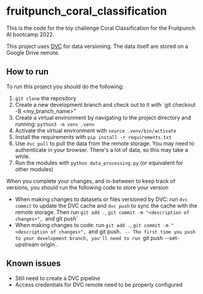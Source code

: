 # fruitpunch_coral_classification
This is the code for the toy challenge Coral Classification for the Fruitpunch AI bootcamp 2022. 

This project uses [DVC](dvc.org) for data versioning. The data itself are stored on a Google Drive remote.

## How to run

To run this project you should do the following:

1. `git clone` the repository
1. Create a new development branch and check out to it with `git checkout -B <my_branch_name>" 
1. Create a virtual environment by navigating to the project directory and running: `python3 -m venv .venv`
1. Activate the virtual environment with `source .venv/bin/activate`
1. Install the requirements with `pip install -r requirements.txt`
1. Use `dvc pull` to pull the data from the remote storage. You may need to authenticate in your browser. There's a lot of data, so this may take a while.
1. Run the modules with `python data_processing.py` (or equivalent for other modules)

When you complete your changes, and in-between to keep track of versions, you should run the following code to store your version

- When making changes to datasets or files versioned by DVC: run `dvc commit` to update the DVC cache and `dvc push` to sync the cache with the remote storage. Then run `git add .`, `git commit -m "<description of changes>", `and git push`
- When making changes to code: run `git add .`, `git commit -m "<description of changes>", `and git push`.
-- The first time you push to your development branch, you'll need to run `git push --set-upstream origin`.

## Known issues
- Still need to create a DVC pipeline
- Access credentials for DVC remote need to be properly configured
